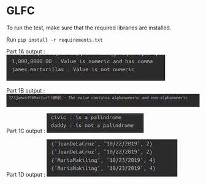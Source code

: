 # GLFC 

To run the test, make sure that the required libraries are installed. 

Run 
``pip install -r requirements.txt``

Part 1A output : 
![alt text](https://github.com/jmarturillas/glfc/blob/main/Part1A.PNG)

Part 1B output : 
![alt text](https://github.com/jmarturillas/glfc/blob/main/Part1B.PNG)

Part 1C output : 
![alt text](https://github.com/jmarturillas/glfc/blob/main/Part1C.PNG)

Part 1D output : 
![alt text](https://github.com/jmarturillas/glfc/blob/main/Part1D.PNG)
